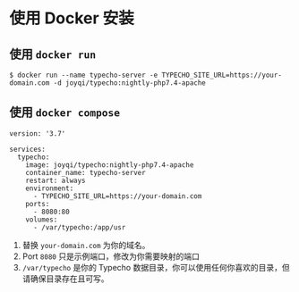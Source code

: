 # 使用 Docker 安装

## 使用 `docker run`

```
$ docker run --name typecho-server -e TYPECHO_SITE_URL=https://your-domain.com -d joyqi/typecho:nightly-php7.4-apache
```

## 使用 `docker compose`

```
version: '3.7'

services:
  typecho:
    image: joyqi/typecho:nightly-php7.4-apache
    container_name: typecho-server
    restart: always
    environment:
      - TYPECHO_SITE_URL=https://your-domain.com
    ports:
      - 8080:80
    volumes:
      - /var/typecho:/app/usr
```

1. 替换 `your-domain.com` 为你的域名。
2. Port `8080` 只是示例端口，修改为你需要映射的端口
3. `/var/typecho` 是你的 Typecho 数据目录，你可以使用任何你喜欢的目录，但请确保目录存在且可写。
